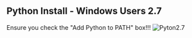 
## Python Install - Windows Users 2.7
Ensure you check the "Add Python to PATH" box!!!
![Pyton2.7](images/win-python27.png)

